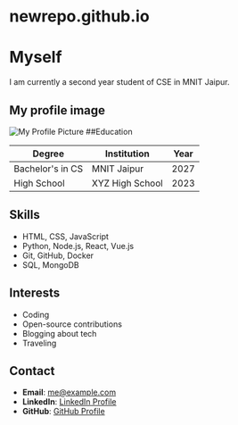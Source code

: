 # newrepo.github.io
# Myself
I am currently a second year student of CSE in MNIT Jaipur.
## My profile image
![My Profile Picture](https://www.w3schools.com/w3images/avatar2.png)
##Education

| Degree            | Institution        | Year       |
|-------------------|--------------------|------------|
| Bachelor's in CS  | MNIT Jaipur        | 2027       |
| High School       | XYZ High School    | 2023       |

## Skills

- HTML, CSS, JavaScript
- Python, Node.js, React, Vue.js
- Git, GitHub, Docker
- SQL, MongoDB

## Interests

- Coding
- Open-source contributions
- Blogging about tech
- Traveling

## Contact

- **Email**: [me@example.com](mailto:me@example.com)
- **LinkedIn**: [LinkedIn Profile](https://www.linkedin.com/in/username)
- **GitHub**: [GitHub Profile](https://github.com/username)
